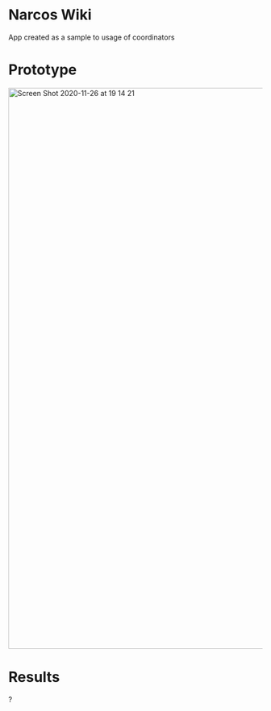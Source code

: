 # Narcos Wiki
App created as a sample to usage of coordinators

# Prototype

<img width="1112" alt="Screen Shot 2020-11-26 at 19 14 21" src="https://user-images.githubusercontent.com/43412432/100394352-a545d700-301b-11eb-861b-deddadb66103.png">

# Results

?
